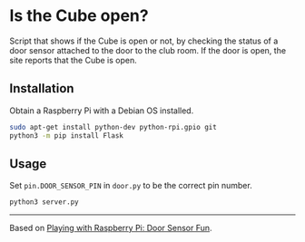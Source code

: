 # Is the Cube open?

Script that shows if the Cube is open or not, by checking the status of a door sensor attached to the door to the club room. If the door is open, the site reports that the Cube is open.

## Installation

Obtain a Raspberry Pi with a Debian OS installed.

```sh
sudo apt-get install python-dev python-rpi.gpio git
python3 -m pip install Flask
```

## Usage

Set `pin.DOOR_SENSOR_PIN` in `door.py` to be the correct pin number.

```sh
python3 server.py
```

---

Based on [Playing with Raspberry Pi: Door Sensor Fun](https://medium.com/conectric-networks/playing-with-raspberry-pi-door-sensor-fun-ab89ad499964).
